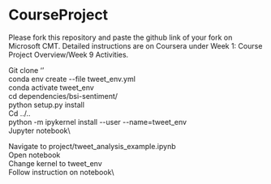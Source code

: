 # CourseProject

Please fork this repository and paste the github link of your fork on Microsoft CMT. Detailed instructions are on Coursera under Week 1: Course Project Overview/Week 9 Activities.

Git clone ‘’\
conda env create --file tweet_env.yml\
conda activate tweet_env\
cd dependencies/bsi-sentiment/\
python setup.py install\
Cd ../..\
python -m ipykernel install --user --name=tweet_env\
Jupyter notebook\

Navigate to project/tweet_analysis_example.ipynb\
Open notebook\
Change kernel to tweet_env\
Follow instruction on notebook\
